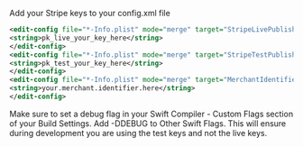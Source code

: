 Add your Stripe keys to your config.xml file

```xml
<edit-config file="*-Info.plist" mode="merge" target="StripeLivePublishableKey">
<string>pk_live_your_key_here</string>
</edit-config>
<edit-config file="*-Info.plist" mode="merge" target="StripeTestPublishableKey">
<string>pk_test_your_key_here</string>
</edit-config>
<edit-config file="*-Info.plist" mode="merge" target="MerchantIdentifier">
<string>your.merchant.identifier.here</string>
</edit-config>
```

Make sure to set a debug flag in your Swift Compiler - Custom Flags section of your Build Settings. Add -DDEBUG to Other Swift Flags. This will ensure during development you are using the test keys and not the live keys.
